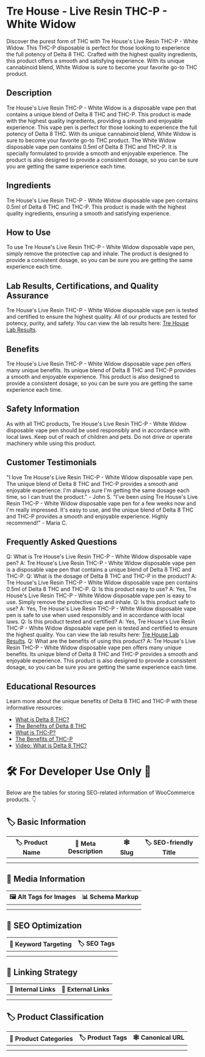 # Tre House - Live Resin THC-P - White Widow
Discover the purest form of THC with Tre House's Live Resin THC-P - White Widow. This THC-P disposable is perfect for those looking to experience the full potency of Delta 8 THC. Crafted with the highest quality ingredients, this product offers a smooth and satisfying experience. With its unique cannabinoid blend, White Widow is sure to become your favorite go-to THC product.
## Description
Tre House's Live Resin THC-P - White Widow is a disposable vape pen that contains a unique blend of Delta 8 THC and THC-P. This product is made with the highest quality ingredients, providing a smooth and enjoyable experience. This vape pen is perfect for those looking to experience the full potency of Delta 8 THC. With its unique cannabinoid blend, White Widow is sure to become your favorite go-to THC product.
The White Widow disposable vape pen contains 0.5ml of Delta 8 THC and THC-P. It is specially formulated to provide a smooth and enjoyable experience. The product is also designed to provide a consistent dosage, so you can be sure you are getting the same experience each time.
## Ingredients
Tre House's Live Resin THC-P - White Widow disposable vape pen contains 0.5ml of Delta 8 THC and THC-P. This product is made with the highest quality ingredients, ensuring a smooth and satisfying experience.
## How to Use
To use Tre House's Live Resin THC-P - White Widow disposable vape pen, simply remove the protective cap and inhale. The product is designed to provide a consistent dosage, so you can be sure you are getting the same experience each time.
## Lab Results, Certifications, and Quality Assurance
Tre House's Live Resin THC-P - White Widow disposable vape pen is tested and certified to ensure the highest quality. All of our products are tested for potency, purity, and safety. You can view the lab results here: [Tre House Lab Results](https://www.trehouse.com/lab-results).
## Benefits
Tre House's Live Resin THC-P - White Widow disposable vape pen offers many unique benefits. Its unique blend of Delta 8 THC and THC-P provides a smooth and enjoyable experience. This product is also designed to provide a consistent dosage, so you can be sure you are getting the same experience each time.
## Safety Information
As with all THC products, Tre House's Live Resin THC-P - White Widow disposable vape pen should be used responsibly and in accordance with local laws. Keep out of reach of children and pets. Do not drive or operate machinery while using this product.
## Customer Testimonials
"I love Tre House's Live Resin THC-P - White Widow disposable vape pen. The unique blend of Delta 8 THC and THC-P provides a smooth and enjoyable experience. I'm always sure I'm getting the same dosage each time, so I can trust the product." - John S.
"I've been using Tre House's Live Resin THC-P - White Widow disposable vape pen for a few weeks now and I'm really impressed. It's easy to use, and the unique blend of Delta 8 THC and THC-P provides a smooth and enjoyable experience. Highly recommend!" - Maria C.
## Frequently Asked Questions
Q: What is Tre House's Live Resin THC-P - White Widow disposable vape pen?
A: Tre House's Live Resin THC-P - White Widow disposable vape pen is a disposable vape pen that contains a unique blend of Delta 8 THC and THC-P.
Q: What is the dosage of Delta 8 THC and THC-P in the product?
A: Tre House's Live Resin THC-P - White Widow disposable vape pen contains 0.5ml of Delta 8 THC and THC-P.
Q: Is this product easy to use?
A: Yes, Tre House's Live Resin THC-P - White Widow disposable vape pen is easy to use. Simply remove the protective cap and inhale.
Q: Is this product safe to use?
A: Yes, Tre House's Live Resin THC-P - White Widow disposable vape pen is safe to use when used responsibly and in accordance with local laws.
Q: Is this product tested and certified?
A: Yes, Tre House's Live Resin THC-P - White Widow disposable vape pen is tested and certified to ensure the highest quality. You can view the lab results here: [Tre House Lab Results](https://www.trehouse.com/lab-results).
Q: What are the benefits of using this product?
A: Tre House's Live Resin THC-P - White Widow disposable vape pen offers many unique benefits. Its unique blend of Delta 8 THC and THC-P provides a smooth and enjoyable experience. This product is also designed to provide a consistent dosage, so you can be sure you are getting the same experience each time.
## Educational Resources
Learn more about the unique benefits of Delta 8 THC and THC-P with these informative resources:
- [What is Delta 8 THC?](https://www.delta8thc.com/blog/what-is-delta-8-thc)
- [The Benefits of Delta 8 THC](https://www.delta8thc.com/blog/the-benefits-of-delta-8-thc)
- [What is THC-P?](https://www.delta8thc.com/blog/what-is-thc-p)
- [The Benefits of THC-P](https://www.delta8thc.com/blog/the-benefits-of-thc-p)
- [Video: What is Delta 8 THC?](https://www.youtube.com/watch?v=NzXVX2I_bxw)
# 🛠️ For Developer Use Only 🔐

Below are the tables for storing SEO-related information of WooCommerce products. 👇

## 🏷️ Basic Information 

| 🏷️ Product Name | 📝 Meta Description | 🕸️ Slug | 🏷️ SEO-friendly Title |
| -------------- | ------------------ | ------ | ---------------------- |
|                |                    |        |                        |
|                |                    |        |                        |

## 📸 Media Information

| 🖼️ Alt Tags for Images | 📊 Schema Markup |
| --------------------- | --------------- |
|                       |                 |
|                       |                 |

## 🔎 SEO Optimization

| 🎯 Keyword Targeting | 🏷️ SEO Tags |
| ------------------- | ---------- |
|                     |            |
|                     |            |

## 🔗 Linking Strategy 

| 🔗 Internal Links | 🔗 External Links |
| ---------------- | ---------------- |
|                  |                  |
|                  |                  |

## 🏷️ Product Classification 

| 📂 Product Categories | 🏷️ Product Tags | 🕸️ Canonical URL |
| ------------------ | ------------ | ------------- |
|                    |              |               |
|                    |              |               |
